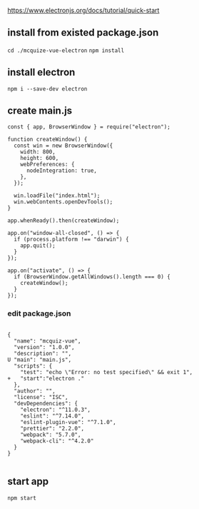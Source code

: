 https://www.electronjs.org/docs/tutorial/quick-start

## install from existed package.json

`cd ./mcquize-vue-electron`
`npm install`

## install electron

`npm i --save-dev electron`

## create main.js

```
const { app, BrowserWindow } = require("electron");

function createWindow() {
  const win = new BrowserWindow({
    width: 800,
    height: 600,
    webPreferences: {
      nodeIntegration: true,
    },
  });

  win.loadFile("index.html");
  win.webContents.openDevTools();
}

app.whenReady().then(createWindow);

app.on("window-all-closed", () => {
  if (process.platform !== "darwin") {
    app.quit();
  }
});

app.on("activate", () => {
  if (BrowserWindow.getAllWindows().length === 0) {
    createWindow();
  }
});

```

### edit package.json

```

{
  "name": "mcquiz-vue",
  "version": "1.0.0",
  "description": "",
U "main": "main.js",
  "scripts": {
    "test": "echo \"Error: no test specified\" && exit 1",
+   "start":"electron ."
  },
  "author": "",
  "license": "ISC",
  "devDependencies": {
    "electron": "^11.0.3",
    "eslint": "^7.14.0",
    "eslint-plugin-vue": "^7.1.0",
    "prettier": "2.2.0",
    "webpack": "5.7.0",
    "webpack-cli": "^4.2.0"
  }
}


```

## start app

`npm start`
